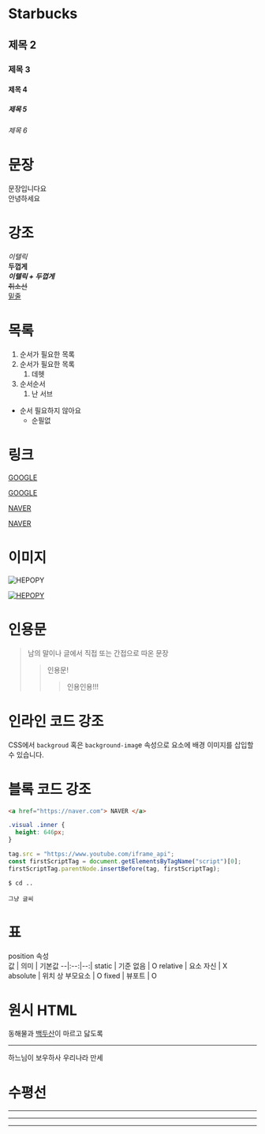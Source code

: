 # Starbucks

## 제목 2

### 제목 3

#### 제목 4

##### 제목 5

###### 제목 6

# 문장

문장입니다요 <br/> 안녕하세요

# 강조

_이텔릭_  
**두껍게**  
**_이텔릭 + 두껍게_**  
~~취소선~~  
<u>밑줄</u>

# 목록

1. 순서가 필요한 목록
1. 순서가 필요한 목록
   1. 데헷
1. 순서순서
   1. 난 서브

- 순서 필요하지 않아요
  - 순필없

# 링크

<a href="https://google.com"> GOOGLE</a>

[GOOGLE](https://google.com)

<a href="https://naver.com"> NAVER </a>

[NAVER](https://naver.com "NAVER로 이동!")

# 이미지

![HEPOPY](https://heropy.blog/css/images/logo.png)

[![HEPOPY](https://heropy.blog/css/images/logo.png)](https://heropy.blog/)

# 인용문

> 남의 말이나 글에서 직접 또는 간접으로 따온 문장
>
> > 인용문!
> >
> > > 인용인용!!!

# 인라인 코드 강조

CSS에서 `backgroud` 혹은 `background-imag`e 속성으로 요소에 배경 이미지를 삽입할 수 있습니다.

# 블록 코드 강조

```html
<a href="https://naver.com"> NAVER </a>
```

```css
.visual .inner {
  height: 646px;
}
```

```javascript
tag.src = "https://www.youtube.com/iframe_api";
const firstScriptTag = document.getElementsByTagName("script")[0];
firstScriptTag.parentNode.insertBefore(tag, firstScriptTag);
```

```bash
$ cd ..
```

```plaintext
그냥 글씨
```

# 표

position 속성  
값 | 의미 | 기본값
--|:--:|--:|
static | 기준 없음 | O
relative | 요소 자신 | X
absolute | 위치 상 부모요소 | O
fixed | 뷰포트 | O

# 원시 HTML

동해물과 <span style="text-decoration: underline;">백두산</span>이
마르고 닳도록 <br/>

---

하느님이 보우하사 우리나라 만세

# 수평선

---

---

---
